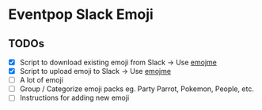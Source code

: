 # Eventpop Slack Emoji

## TODOs

- [x] Script to download existing emoji from Slack -> Use [emojme](https://jackellenberger.github.io/emojme/)
- [x] Script to upload emoji to Slack -> Use [emojme](https://jackellenberger.github.io/emojme/)
- [ ] A lot of emoji
- [ ] Group / Categorize emoji packs eg. Party Parrot, Pokemon, People, etc.
- [ ] Instructions for adding new emoji

